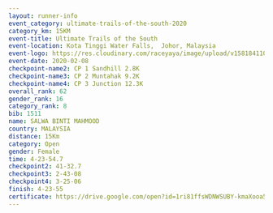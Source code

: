 ```yaml
--- 
layout: runner-info 
event_category: ultimate-trails-of-the-south-2020 
category_km: 15KM 
event-title: Ultimate Trails of the South 
event-location: Kota Tinggi Water Falls,  Johor, Malaysia 
event-logo: https://res.cloudinary.com/raceyaya/image/upload/v1581841103/logo/2020/ultimate-trails-2020_i93dfj.jpg 
event-date: 2020-02-08 
checkpoint-name2: CP 1 Sandhill 2.8K 
checkpoint-name3: CP 2 Muntahak 9.2K 
checkpoint-name4: CP 3 Junction 12.3K 
overall_rank: 62
gender_rank: 16
category_rank: 8
bib: 1511
name: SALWA BINTI MAHMOOD
country: MALAYSIA
distance: 15Km
category: Open
gender: Female
time: 4-23-54.7
checkpoint2: 41-32.7
checkpoint3: 2-43-08
checkpoint4: 3-25-06
finish: 4-23-55
certificate: https://drive.google.com/open?id=1ri81ffsWDNWSUBY-kmaXooa5FtNHg05Q
--- 
```

